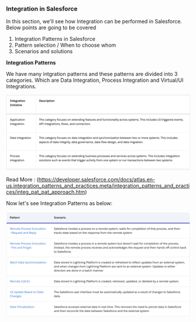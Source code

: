### Integration in Salesforce

In this section, we'll see how Integration can be performed in Salesforce. Below points are going to be covered

1. Integration Patterns in Salesforce
2. Pattern selection / When to choose whom
3. Scenarios and solutions


**Integration Patterns**

We have many intgration patterns and these patterns are divided into 3 categories. Which are Data Integration, Process Integration and Virtual/UI Integrations.

![alt text](IntegrationPatternsCategory.png)

Read More : (https://developer.salesforce.com/docs/atlas.en-us.integration_patterns_and_practices.meta/integration_patterns_and_practices/integ_pat_pat_approach.htm)


Now let's see Integration Patterns as below:

![alt text](IntegrationPatterns.png)


